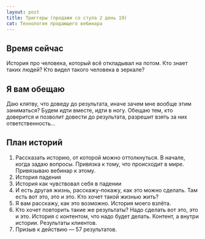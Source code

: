 ```yaml
---
layout: post
title: Триггеры (продажи со стула 2 день 19)
cat: Технология продающего вебинара
---
```


## Время сейчас

История про человека, который всё откладывал на потом. Кто знает таких людей? Кто видел такого человека в зеркале?

## Я вам обещаю

Даю клятву, что доведу до результата, иначе зачем мне вообще этим заниматься? Будем идти вместе, идти в ногу. Обещаю тем, кто доверится и позволит довести до результата, разрешит взять за них ответственность...

## План историй

1. Рассказать историю, от которой можно оттолкнуться. В начале, когда задаю вопросы. Привязка к тому, что происходит в мире. Привязываю вебинар к этому.
2. История падения
3. История как чувствовал себя в падении
4. И есть другая жизнь, расскажу-покажу, как это можно сделать. Там есть вот это, это и это. Кто хочет такой жизнью жить?
5. Я вам расскажу, как это возможно. История моего взлёта.
6. Кто хочет повторить такие же результаты? Надо сделать вот это, это и это. История с контентом, что надо будет делать. Контент, а внутри истории. Результаты клиентов.
7. Призыв к действию — 57 результатов.


